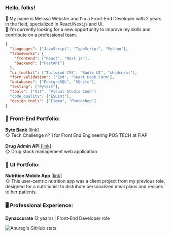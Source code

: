 ### Hello, folks! 
:ear_of_rice: My name is Melissa Webster and I'm a Front-End Developer with 2 years in the field, specialized in React/Next.js and UI. <br />
:telescope: I'm currently looking for a new opportunity to improve my skills and contribute on a professional team.

```json
{
  "languages": ["JavaScript", "TypeScript", "Python"],
  "frameworks": {
    "frontend": ["React", "Next.js"],
    "backend": ["FastAPI"]
  },
  "ui_toolkit": ["Tailwind CSS", "Radix UI", "shadcn/ui"],
  "form_validation": ["Zod", "React Hook Form"],
  "databases": ["PostgreSQL", "SQLite"],
  "testing": ["Pytest"],
  "tools": ["Git", "Visual Studio Code"]
  "code_quality": ["ESLint"],
  "design_tools": ["Figma", "Photoshop"]
}
```
### :rice_scene: Front-End Portfolio:
__Byte Bank__ <a href="https://github.com/melissawebster/bytebank" target="_blank">[link]</a><br>
◇ Tech Challenge nº 1 for Front End Engineering POS TECH at FIAP<br><br>
__Drug Admin API__ <a href="https://github.com/melissawebster/drug-admin-api" target="_blank">[link]</a><br>
◇ Drug stock management web application


### :art: UI Portfolio:
__Nutrition Mobile App__ <a href="https://embed.figma.com/proto/fE8xTzFuvoipGYZ7ZSqtYf/Nutrition-App?page-id=0%3A1&node-id=194-1851&p=f&viewport=2063%2C852%2C0.42&scaling=scale-down&content-scaling=fixed&starting-point-node-id=165%3A506&embed-host=share" target="_blank">[link]</a> <br>
◇ This user-centric nutrition app was a client project from my previous role, designed for a nutritionist to distribute personalized meal plans and recipes to her patients.

### 🖥️ Professional Experience:
__Dynaccurate__ (2 years) | Front-End Developer role

![Anurag's GitHub stats](https://github-readme-stats.vercel.app/api?username=melissawebster&show_icons=true&theme=prussian)<p></p>


